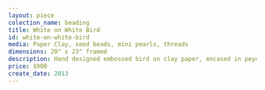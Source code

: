 ```yaml
---
layout: piece
colection_name: beading
title: White on White Bird
id: white-on-white-bird
media: Paper Clay, seed beads, mini pearls, threads
dimensions: 20" x 23" framed
description: Hand designed embossed bird on clay paper, encased in peyote stitch, seed and metal beads with pearl accents, mixed white on white fabric and quilted stitching, matted in glassed in maple frame 2" deep.
price: $900
create_date: 2013
---
```


